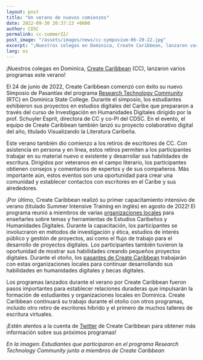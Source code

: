 ```yaml
---
layout: post
title: "Un verano de nuevos comienzos"
date: 2022-09-30 20:37:13 +0600
author: CDSC
permalink: cc-summer22/
post_image: "/assets/images/news/cc-symposium-06-20-22.jpg"
excerpt: "¡Nuestros colegas en Dominica, Create Caribbean, lanzaron varios programas este verano!"
lang: es
---
```


<p>¡Nuestros colegas en Dominica, <a href="https://createcaribbean.org/create/" target="_blank">Create Caribbean</a> (CC), lanzaron varios programas este verano!</p>

<p>El 24 de junio de 2022, Create Caribbean comenzó con éxito su nuevo Simposio de Pasantías del programa <a href=" http://commonsbox.createcaribbean.org/" target="_blank">Research Technology Community</a> (RTC) en Dominica State College. Durante el simposio, los estudiantes exhibieron sus proyectos en estudios digitales del Caribe que prepararon a través del curso de Investigación en Humanidades Digitales dirigido por la prof. Schuyler Esprit, directora de CC y co-PI del CDSC. En el evento, el equipo de Create Caribbean también lanzó su proyecto colaborativo digital del año, titulado Visualizando la Literatura Caribeña.</p>

<p>Este verano también dio comienzo a los retiros de escritores de CC. Con asistencia en persona y en línea, estos retiros permiten a los participantes trabajar en su material nuevo o existente y desarrollar sus habilidades de escritura. Dirigidos por veteranos en el campo literario, los participantes obtienen consejos y comentarios de expertos y de sus compañeros. Más importante aún, estos eventos son una oportunidad para crear una comunidad y establecer contactos con escritores en el Caribe y sus alrededores.</p>

<p>¡Por último, Create Caribbean realizó su primer capacitamiento intensivo de verano (titulado Summer Intensive Training en inglés) en agosto de 2022! El programa reunió a miembros de varias <a href="http://commonsbox.createcaribbean.org/" target="_blank">organizaciones locales</a> para enseñarles sobre temas y herramientas de Estudios Caribeños y Humanidades Digitales. Durante la capacitación, los participantes se involucraron en métodos de investigación y ética, estudios de interés público y gestión de proyectos, así como el flujo de trabajo para el desarrollo de proyectos digitales. Los participantes también tuvieron la oportunidad de mostrar sus habilidades creando pequeños proyectos digitales. Durante el otoño, los <a href="https://createcaribbean.org/create/internship/" target="_blank">pasantes de Create Caribbean</a> trabajarán con estas organizaciones locales para continuar desarrollando sus habilidades en humanidades digitales y becas digitales.</p>

<p>Los programas lanzados durante el verano por Create Caribbean fueron pasos importantes para establecer relaciones duraderas que impulsarán la formación de estudiantes y organizaciones locales en Dominica. Create Caribbean continuará su trabajo durante el otoño con otros programas, incluido otro retiro de escritores híbrido y el primero de muchos talleres de escritura virtuales.</p> 

<p>¡Estén atentos a la cuenta de <a href="https://twitter.com/CreateCaribbean" target="_blank">Twitter</a> de Create Caribbean para obtener más información sobre sus próximos programas!</p>
<i>En la imagen: Estudiantes que participaron en el programa Research Technology Community junto a miembros de Create Caribbean</i>
